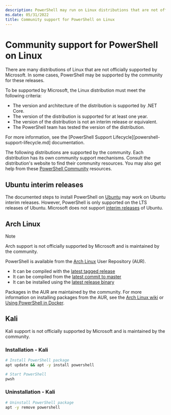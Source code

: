 ```yaml
---
description: PowerShell may run on Linux distributions that are not officially supported by Microsoft.
ms.date: 05/31/2022
title: Community support for PowerShell on Linux
---
```

# Community support for PowerShell on Linux

There are many distributions of Linux that are not officially supported by Microsoft. In some cases,
PowerShell may be supported by the community for these releases.

To be supported by Microsoft, the Linux distribution must meet the following criteria:

- The version and architecture of the distribution is supported by .NET Core.
- The version of the distribution is supported for at least one year.
- The version of the distribution is not an interim release or equivalent.
- The PowerShell team has tested the version of the distribution.

For more information, see the [PowerShell Support Lifecycle][powershell-support-lifecycle.md]
documentation.

The following distributions are supported by the community. Each distribution has its own community
support mechanisms. Consult the distribution's website to find their community resources. You may
also get help from these [PowerShell Community][pscommunity] resources.

## Ubuntu interim releases

The documented steps to install PowerShell on [Ubuntu](install-ubuntu.md) may work on Ubuntu interim
releases. However, PowerShell is only supported on the LTS releases of Ubuntu. Microsoft does not
support [interim releases][interim] of Ubuntu.

## Arch Linux

> [!NOTE]
> Arch support is not officially supported by Microsoft and is maintained by the community.

PowerShell is available from the [Arch Linux][arch] User Repository (AUR).

- It can be compiled with the [latest tagged release][arch-release]
- It can be compiled from the [latest commit to master][arch-git]
- It can be installed using the [latest release binary][arch-bin]

Packages in the AUR are maintained by the community. For more information on installing packages
from the AUR, see the [Arch Linux wiki][arch-wiki] or
[Using PowerShell in Docker](powershell-in-docker.md).

## Kali

Kali support is not officially supported by Microsoft and is maintained by the community.

### Installation - Kali

```sh
# Install PowerShell package
apt update && apt -y install powershell

# Start PowerShell
pwsh
```

### Uninstallation - Kali

```sh
# Uninstall PowerShell package
apt -y remove powershell
```

[arch]: https://www.archlinux.org/download/
[arch-release]: https://aur.archlinux.org/packages/powershell/
[arch-git]: https://aur.archlinux.org/packages/powershell-git/
[arch-bin]: https://aur.archlinux.org/packages/powershell-bin/
[arch-wiki]: https://wiki.archlinux.org/title/Arch_User_Repository#Installing_and_upgrading_packages
[pscommunity]:../community/community-support.md
[interim]: https://ubuntu.com/about/release-cycle
